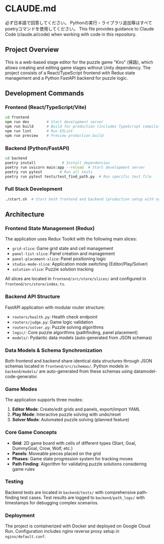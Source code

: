 # CLAUDE.md

必ず日本語で回答してください。
Pythonの実行・ライブラリ追加等はすべてpoetryコマンドを使用してください。
This file provides guidance to Claude Code (claude.ai/code) when working with code in this repository.

## Project Overview
This is a web-based stage editor for the puzzle game "Kiro" (帰路), which allows creating and editing game stages without Unity dependency. The project consists of a React/TypeScript frontend with Redux state management and a Python FastAPI backend for puzzle logic.

## Development Commands

### Frontend (React/TypeScript/Vite)
```bash
cd frontend
npm run dev        # Start development server
npm run build      # Build for production (includes TypeScript compilation)
npm run lint       # Run ESLint
npm run preview    # Preview production build
```

### Backend (Python/FastAPI)
```bash
cd backend
poetry install            # Install dependencies  
poetry run uvicorn main:app --reload  # Start development server
poetry run pytest        # Run all tests
poetry run pytest tests/test_find_path.py  # Run specific test file
```

### Full Stack Development
```bash
./start.sh  # Start both frontend and backend (production setup with nginx)
```

## Architecture

### Frontend State Management (Redux)
The application uses Redux Toolkit with the following main slices:
- `grid-slice`: Game grid state and cell management
- `panel-list-slice`: Panel creation and management
- `panel-placement-slice`: Panel positioning logic
- `studio-mode-slice`: Application mode switching (Editor/Play/Solver)
- `solution-slice`: Puzzle solution tracking

All slices are located in `frontend/src/store/slices/` and configured in `frontend/src/store/index.ts`.

### Backend API Structure
FastAPI application with modular router structure:
- `routers/health.py`: Health check endpoint
- `routers/judge.py`: Game logic validation
- `routers/solver.py`: Puzzle solving algorithms
- `logic/`: Core puzzle algorithms (pathfinding, panel placement)
- `models/`: Pydantic data models (auto-generated from JSON schemas)

### Data Models & Schema Synchronization
Both frontend and backend share identical data structures through JSON schemas located in `frontend/src/schemas/`. Python models in `backend/models/` are auto-generated from these schemas using datamodel-code-generator.

### Game Modes
The application supports three modes:
1. **Editor Mode**: Create/edit grids and panels, export/import YAML
2. **Play Mode**: Interactive puzzle solving with undo/reset
3. **Solver Mode**: Automated puzzle solving (planned feature)

### Core Game Concepts
- **Grid**: 2D game board with cells of different types (Start, Goal, DummyGoal, Crow, Wolf, etc.)
- **Panels**: Moveable pieces placed on the grid
- **Phases**: Game state progression system for tracking moves
- **Path Finding**: Algorithm for validating puzzle solutions considering game rules

### Testing
Backend tests are located in `backend/tests/` with comprehensive path-finding test cases. Test results are logged to `backend/path_logs/` with timestamps for debugging complex scenarios.

### Deployment
The project is containerized with Docker and deployed on Google Cloud Run. Configuration includes nginx reverse proxy setup in `nginx/default.conf`.